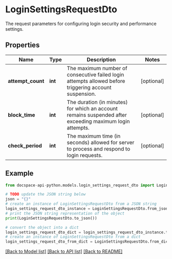 # LoginSettingsRequestDto
The request parameters for configuring login security and performance settings.

## Properties

Name | Type | Description | Notes
------------ | ------------- | ------------- | -------------
**attempt_count** | **int** | The maximum number of consecutive failed login attempts allowed before triggering account suspension. | [optional] 
**block_time** | **int** | The duration (in minutes) for which an account remains suspended after exceeding maximum login attempts. | [optional] 
**check_period** | **int** | The maximum time (in seconds) allowed for server to process and respond to login requests. | [optional] 

## Example

```python
from docspace-api-python.models.login_settings_request_dto import LoginSettingsRequestDto

# TODO update the JSON string below
json = "{}"
# create an instance of LoginSettingsRequestDto from a JSON string
login_settings_request_dto_instance = LoginSettingsRequestDto.from_json(json)
# print the JSON string representation of the object
print(LoginSettingsRequestDto.to_json())

# convert the object into a dict
login_settings_request_dto_dict = login_settings_request_dto_instance.to_dict()
# create an instance of LoginSettingsRequestDto from a dict
login_settings_request_dto_from_dict = LoginSettingsRequestDto.from_dict(login_settings_request_dto_dict)
```
[[Back to Model list]](../README.md#documentation-for-models) [[Back to API list]](../README.md#documentation-for-api-endpoints) [[Back to README]](../README.md)


